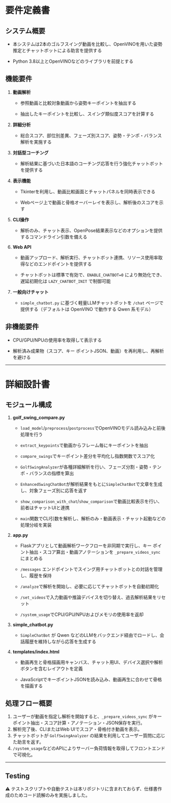 # 要件定義書

## システム概要
- 本システムは2本のゴルフスイング動画を比較し、OpenVINOを用いた姿勢推定とチャットボットによる助言を提供する


- Python 3.8以上とOpenVINOなどのライブラリを前提とする



## 機能要件
1. **動画解析**
   - 参照動画と比較対象動画から姿勢キーポイントを抽出する


   - 抽出したキーポイントを比較し、スイング類似度スコアを計算する


2. **詳細分析**
   - 総合スコア、部位別差異、フェーズ別スコア、姿勢・テンポ・バランス解析を実施する



3. **対話型コーチング**
   - 解析結果に基づいた日本語のコーチング応答を行う強化チャットボットを提供する


4. **表示機能**
   - Tkinterを利用し、動画比較画面とチャットパネルを同時表示できる


   - Webページ上で動画と骨格オーバーレイを表示し、解析後のスコアを示す



5. **CLI操作**
   - 解析のみ、チャット表示、OpenPose結果表示などのオプションを提供するコマンドライン引数を備える


6. **Web API**
   - 動画アップロード、解析実行、チャットボット連携、リソース使用率取得などのエンドポイントを提供する





   - チャットボットは標準で有効で、`ENABLE_CHATBOT=0` により無効化でき、遅延初期化は `LAZY_CHATBOT_INIT` で制御可能


7. **一般向けチャット**
    - `simple_chatbot.py` に基づく軽量LLMチャットボットを `/chat` ページで提供する（デフォルトは OpenVINO で動作する Qwen 系モデル）




## 非機能要件
- CPU/GPU/NPUの使用率を取得して表示する



- 解析済み成果物（スコア、キー ポイントJSON、動画）を再利用し、再解析を避ける



---

# 詳細設計書

## モジュール構成
1. **golf_swing_compare.py**
   - `load_model`/`preprocess`/`postprocess`でOpenVINOモデル読み込みと前後処理を行う


   - `extract_keypoints`で動画からフレーム毎にキーポイントを抽出


   - `compare_swings`でキーポイント差分を平均化し指数関数でスコア化


   - `GolfSwingAnalyzer`が各種詳細解析を行い、フェーズ分割・姿勢・テンポ・バランスの指標を算出



   - `EnhancedSwingChatBot`が解析結果をもとに`SimpleChatBot`で文章を生成し、対象フェーズ別に応答を返す


   - `show_comparison_with_chat`/`show_comparison`で動画比較表示を行い、前者はチャットUIと連携


   - `main`関数でCLI引数を解析し、解析のみ・動画表示・チャット起動などの処理分岐を実装


2. **app.py**
   - Flaskアプリとして動画解析ワークフローを非同期で実行し、キー ポイント抽出・スコア算出・動画アノテーションを `_prepare_videos_sync` にまとめる


   - `/messages` エンドポイントでスイング用チャットボットとの対話を管理し、履歴を保持


   - `/analyze`で解析を開始し、必要に応じてチャットボットを自動初期化


   - `/set_videos`で入力動画や推論デバイスを切り替え、過去解析結果をリセット


   - `/system_usage`でCPU/GPU/NPUおよびメモリの使用率を返却



3. **simple_chatbot.py**
    - `SimpleChatBot` が Qwen などのLLMをバックエンド経由でロードし、会話履歴を維持しながら応答を生成する



4. **templates/index.html**
   - 動画再生と骨格描画用キャンバス、チャット用UI、デバイス選択や解析ボタンを含むレイアウトを定義


   - JavaScriptでキーポイントJSONを読み込み、動画再生に合わせて骨格を描画する




## 処理フロー概要
1. ユーザーが動画を指定し解析を開始すると、`_prepare_videos_sync` がキー ポイント抽出・スコア計算・アノテーション・JSON保存を実行。
2. 解析完了後、CLIまたはWeb UIでスコア・骨格付き動画を表示。
3. チャットボットが `GolfSwingAnalyzer` の結果を利用してユーザー質問に応じた助言を返す。
4. `/system_usage`などのAPIによりサーバー負荷情報を取得してフロントエンドで可視化。

---

## Testing
⚠️ テストスクリプトや自動テストは本リポジトリに含まれておらず、仕様書作成のためコード読解のみを実施しました。

